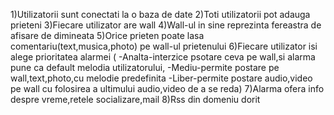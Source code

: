 



1)Utilizatorii sunt conectati la o baza de date
2)Toti utilizatorii pot adauga prieteni 
3)Fiecare utilizator are wall
4)Wall-ul in sine reprezinta fereastra de afisare de dimineata
5)Orice prieten poate lasa comentariu(text,musica,photo) pe wall-ul prietenului
6)Fiecare utilizator isi alege prioritatea alarmei 
(
-Analta-interzice psotare ceva pe wall,si alarma pune ca default melodia 	utilizatorului,
-Mediu-permite postare pe wall,text,photo,cu melodie predefinita
-Liber-permite postare audio,video pe wall cu folosirea a ultimului 		audio,video de a se reda)
7)Alarma ofera info despre vreme,retele socializare,mail
8)Rss din domeniu dorit

